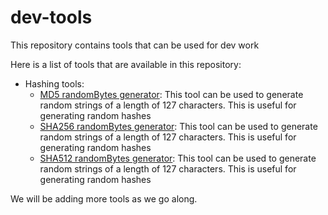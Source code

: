 # dev-tools
This repository contains tools that can be used for dev work

Here is a list of tools that are available in this repository:
- Hashing tools:
	- [MD5 randomBytes generator](/md5_randomBytes/): This tool can be used to generate random strings of a length of 127 characters. This is useful for generating random hashes
	- [SHA256 randomBytes generator](/sha256_randomBytes/): This tool can be used to generate random strings of a length of 127 characters. This is useful for generating random hashes
	- [SHA512 randomBytes generator](/sha512_randomBytes/): This tool can be used to generate random strings of a length of 127 characters. This is useful for generating random hashes

We will be adding more tools as we go along.